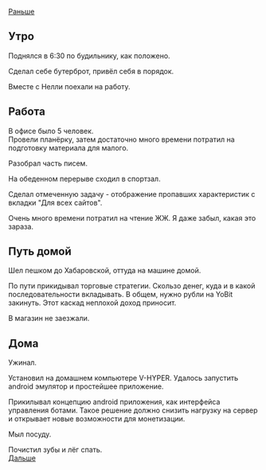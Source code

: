 [Раньше](2020.12.06.md)  
## Утро
Поднялся в 6:30 по будильнику, как положено.

Сделал себе бутерброт, привёл себя в порядок.

Вместе с Нелли поехали на работу.
## Работа
В офисе было 5 человек.   
Провели планёрку, затем достаточно много времени потратил на подготовку материала для малого.

Разобрал часть писем.

На обеденном перерыве сходил в спортзал.

Сделал отмеченную задачу - отображение пропавших характеристик с вкладки "Для всех сайтов".

Очень много времени потратил на чтение ЖЖ. Я даже забыл, какая это зараза.
## Путь домой
Шел пешком до Хабаровской, оттуда на машине домой.

По пути прикидывал торговые стратегии. Скользо денег, куда и в какой последовательности вкладывать. В общем, нужно рубли на YoBit закинуть. Этот каскад неплохой доход приносит.

В магазин не заезжали.
## Дома
Ужинал.

Установил на домашнем компьютере V-HYPER.
Удалось запустить android эмулятор и простейшее приложение.

Прикилывал концепцию android приложения, как интерфейса управления ботами. Такое решение должно снизить нагрузку на сервер и открывает новые возможности для монетизации.

Мыл посуду.

Почистил зубы и лёг спать.  
[Дальше](2020.12.08.md)
